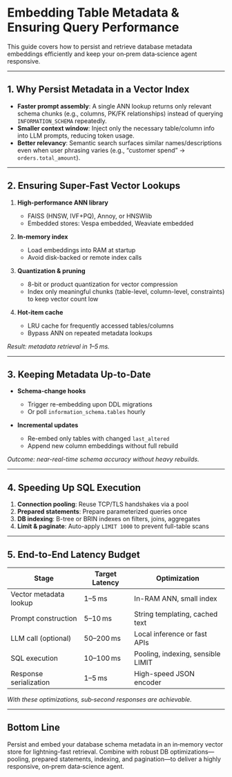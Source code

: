 # Embedding Table Metadata & Ensuring Query Performance

This guide covers how to persist and retrieve database metadata embeddings efficiently and keep your on‑prem data‑science agent responsive.

---

## 1. Why Persist Metadata in a Vector Index

* **Faster prompt assembly**: A single ANN lookup returns only relevant schema chunks (e.g., columns, PK/FK relationships) instead of querying `INFORMATION_SCHEMA` repeatedly.
* **Smaller context window**: Inject only the necessary table/column info into LLM prompts, reducing token usage.
* **Better relevancy**: Semantic search surfaces similar names/descriptions even when user phrasing varies (e.g., “customer spend” → `orders.total_amount`).

---

## 2. Ensuring Super-Fast Vector Lookups

1. **High-performance ANN library**

   * FAISS (HNSW, IVF+PQ), Annoy, or HNSWlib
   * Embedded stores: Vespa embedded, Weaviate embedded

2. **In-memory index**

   * Load embeddings into RAM at startup
   * Avoid disk-backed or remote index calls

3. **Quantization & pruning**

   * 8-bit or product quantization for vector compression
   * Index only meaningful chunks (table-level, column-level, constraints) to keep vector count low

4. **Hot-item cache**

   * LRU cache for frequently accessed tables/columns
   * Bypass ANN on repeated metadata lookups

*Result: metadata retrieval in 1–5 ms.*

---

## 3. Keeping Metadata Up-to-Date

* **Schema-change hooks**

  * Trigger re-embedding upon DDL migrations
  * Or poll `information_schema.tables` hourly

* **Incremental updates**

  * Re-embed only tables with changed `last_altered`
  * Append new column embeddings without full rebuild

*Outcome: near-real-time schema accuracy without heavy rebuilds.*

---

## 4. Speeding Up SQL Execution

1. **Connection pooling**: Reuse TCP/TLS handshakes via a pool
2. **Prepared statements**: Prepare parameterized queries once
3. **DB indexing**: B-tree or BRIN indexes on filters, joins, aggregates
4. **Limit & paginate**: Auto-apply `LIMIT 1000` to prevent full-table scans

---

## 5. End-to-End Latency Budget

| Stage                  | Target Latency | Optimization                      |
| ---------------------- | -------------- | --------------------------------- |
| Vector metadata lookup | 1–5 ms         | In-RAM ANN, small index           |
| Prompt construction    | 5–10 ms        | String templating, cached text    |
| LLM call (optional)    | 50–200 ms      | Local inference or fast APIs      |
| SQL execution          | 10–100 ms      | Pooling, indexing, sensible LIMIT |
| Response serialization | 1–5 ms         | High-speed JSON encoder           |

*With these optimizations, sub‑second responses are achievable.*

---

## Bottom Line

Persist and embed your database schema metadata in an in‑memory vector store for lightning-fast retrieval. Combine with robust DB optimizations—pooling, prepared statements, indexing, and pagination—to deliver a highly responsive, on‑prem data‑science agent.
